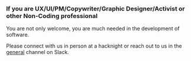 ### If you are UX/UI/PM/Copywriter/Graphic Designer/Activist or other Non-Coding professional

You are not only welcome, you are much needed in the development of software. 

Please connect with us in person at a hacknight or reach out to us in the [general](https://hackforla.slack.com/archives/C04502L0P) channel on Slack.
